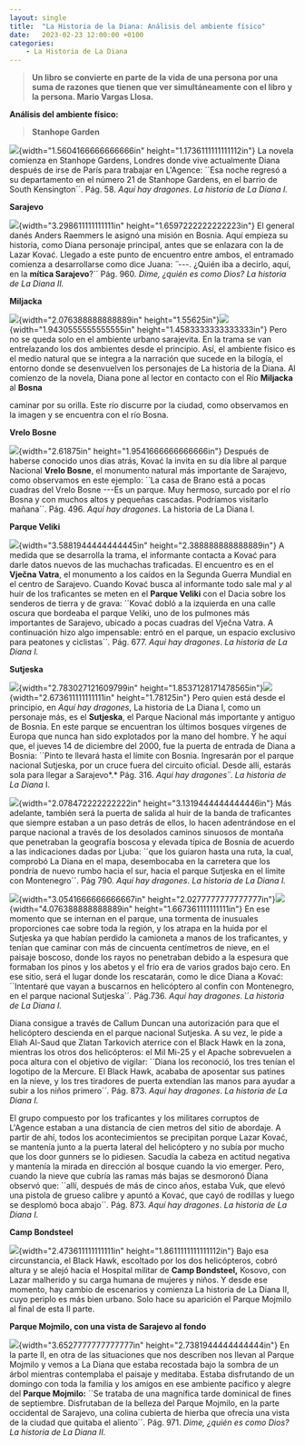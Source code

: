 ```yaml
---
layout: single
title:  "La Historia de la Diana: Análisis del ambiente físico"
date:   2023-02-23 12:00:00 +0100
categories: 
    - La Historia de La Diana
---
```

> **Un libro se convierte en parte de la vida de una persona por una
> suma de razones que tienen que ver simultáneamente con el libro y la
> persona. Mario Vargas Llosa.**

**Análisis del ambiente físico:**

> **Stanhope Garden**

![](media/image1.jpeg){width="1.5604166666666666in"
height="1.1736111111111112in"} La novela comienza en Stanhope Gardens,
Londres donde vive actualmente Diana después de irse de París para
trabajar en L'Agence: ´´Esa noche regresó a su departamento en el número
21 de Stanhope Gardens, en el barrio de South Kensington´´. Pág. 58.
*Aquí hay dragones*. *La historia de La Diana I.*

**Sarajevo**

![](media/image2.jpeg){width="3.298611111111111in"
height="1.6597222222222223in"} El general danés Anders Raemmers le
asignó una misión en Bosnia. Aquí empieza su historia, como Diana
personaje principal, antes que se enlazara con la de Lazar Kovać.
Llegado a este punto de encuentro entre ambos, el entramado comienza a
desarrollarse como dice Juana: *´´*---. ¿Quién iba a decirlo, aquí, en
la **mítica Sarajevo**?´´ Pág. 960. *Dime, ¿quién es como Dios?* *La
historia de La Diana II.*

**Miljacka**

![](media/image3.jpeg){width="2.076388888888889in"
height="1.55625in"}![](media/image4.jpeg){width="1.9430555555555555in"
height="1.4583333333333333in"} Pero no se queda solo en el ambiente
urbano sarajevita. En la trama se van entrelazando los dos ambientes
desde el principio. Así, el ambiente físico es el medio natural que se
integra a la narración que sucede en la bilogía, el entorno donde se
desenvuelven los personajes de La historia de la Diana. Al comienzo de
la novela, Diana pone al lector en contacto con el Río **Miljacka** al
**Bosna**

caminar por su orilla. Este río discurre por la ciudad, como observamos
en la imagen y se encuentra con el río Bosna.

**Vrelo Bosne**

![](media/image5.jpeg){width="2.61875in" height="1.9541666666666666in"}
Después de haberse conocido unos días atrás, Kovać la invita en su día
libre al parque Nacional **Vrelo Bosne**, el monumento natural más
importante de Sarajevo, como observamos en este ejemplo: ´´La casa de
Brano está a pocas cuadras del Vrelo Bosne ---Es un parque. Muy hermoso,
surcado por el río Bosna y con muchos altos y pequeñas cascadas.
Podríamos visitarlo mañana´´. Pág. 496. *Aquí hay dragones*. La historia
de La Diana I.

**Parque Veliki**

![](media/image6.jpeg){width="3.5881944444444445in"
height="2.388888888888889in"} A medida que se desarrolla la trama, el
informante contacta a Kovać para darle datos nuevos de las muchachas
traficadas. El encuentro es en el **Vječna Vatra**, el monumento a los
caídos en la Segunda Guerra Mundial en el centro de Sarajevo. Cuando
Kovać busca al informante todo sale mal *y* al huir de los traficantes
se meten en el **Parque Veliki** con el Dacia sobre los senderos de
tierra y de grava: ´´Kovać dobló a la izquierda en una calle oscura que
bordeaba el parque Veliki, uno de los pulmones más importantes de
Sarajevo, ubicado a pocas cuadras del Vječna Vatra. A continuación hizo
algo impensable: entró en el parque, un espacio exclusivo para peatones
y ciclistas´´*.* Pág. 677. *Aquí hay dragones*. *La historia de La Diana
I.*

**Sutjeska**

![](media/image7.jpeg){width="2.783027121609799in"
height="1.8537128171478565in"}![](media/image8.jpeg){width="2.673611111111111in"
height="1.78125in"} Pero quien está desde el principio, en *Aquí hay
dragones*, La historia de La Diana I, como un personaje más, es el
**Sutjeska**, el Parque Nacional más importante y antiguo de Bosnia. En
este parque se encuentran los últimos bosques vírgenes de Europa que
nunca han sido explotados por la mano del hombre. Y he aquí que, el
jueves 14 de diciembre del 2000, fue la puerta de entrada de Diana a
Bosnia: ´´Pinto te llevará hasta el límite con Bosnia. Ingresarán por el
parque nacional Sutjeska, por un cruce fuera del circuito oficial. Desde
allí, estarás sola para llegar a Sarajevo*.* Pág. 316. *Aquí hay
dragones´´*. *La historia de La Diana* I.

![](media/image9.jpeg){width="2.078472222222222in"
height="3.1319444444444446in"} Más adelante, también será la puerta de
salida al huir de la banda de traficantes que siempre estaban a un paso
detrás de ellos, lo hacen adentrándose en el parque nacional a través de
los desolados caminos sinuosos de montaña que penetraban la geografía
boscosa y elevada típica de Bosnia de acuerdo a las indicaciones dadas
por Ljuba: ´´que los guiaron hasta una ruta, la cual, comprobó La Diana
en el mapa, desembocaba en la carretera que los pondría de nuevo rumbo
hacia el sur, hacia el parque Sutjeska en el límite con Montenegro´´.
Pág 790. *Aquí hay dragones*. *La historia de La Diana I.*

![](media/image10.jpeg){width="3.0541666666666667in"
height="2.0277777777777777in"}![](media/image11.jpeg){width="4.076388888888889in"
height="1.667361111111111in"} En ese momento que se internan en el
parque, una tormenta de inusuales proporciones cae sobre toda la región,
y los atrapa en la huida por el Sutjeska ya que habían perdido la
camioneta a manos de los traficantes, y tenían que caminar con más de
cincuenta centímetros de nieve, en el paisaje boscoso, donde los rayos
no penetraban debido a la espesura que formaban los pinos y los abetos y
el frío era de varios grados bajo cero. En ese sitio, será el lugar
donde los rescatarán, como le dice Diana a Kovać: ´´Intentaré que vayan
a buscarnos en helicóptero al confín con Montenegro, en el parque
nacional Sutjeska´´*.* Pág.736. *Aquí hay dragones*. *La historia de La
Diana I.*

Diana consigue a través de Callum Duncan una autorización para que el
helicóptero descienda en el parque nacional Sutjeska. A su vez, le pide
a Eliah Al-Saud que Zlatan Tarkovich aterrice con el Black Hawk en la
zona, mientras los otros dos helicópteros: el Mil Mi-25 y el Apache
sobrevuelen a poca altura con el objetivo de vigilar: ´´Diana los
reconoció, los tres tenían el logotipo de la Mercure. El Black Hawk,
acababa de aposentar sus patines en la nieve, y los tres tiradores de
puerta extendían las manos para ayudar a subir a los niños primero´´*.*
Pág. 873. *Aquí hay dragones*. *La historia de La Diana I.*

El grupo compuesto por los traficantes y los militares corruptos de
L'Agence estaban a una distancia de cien metros del sitio de abordaje. A
partir de ahí, todos los acontecimientos se precipitan porque Lazar
Kovać, se mantenía junto a la puerta lateral del helicóptero y no subía
por mucho que los door gunners se lo pidiesen. Sacudía la cabeza en
actitud negativa y mantenía la mirada en dirección al bosque cuando la
vio emerger. Pero, cuando la nieve que cubría las ramas más bajas se
desmoronó Diana observó que: ´´allí, después de más de cinco años,
estaba Vuk, que elevó una pistola de grueso calibre y apuntó a Kovać,
que cayó de rodillas y luego se desplomó boca abajo´´*.* Pág. 873. *Aquí
hay dragones*. *La historia de La Diana I.*

**Camp Bondsteel**

![](media/image12.jpeg){width="2.473611111111111in"
height="1.8611111111111112in"} Bajo esa circunstancia, el Black Hawk,
escoltado por los dos helicópteros, cobró altura y se alejó hacia el
Hospital militar de **Camp Bondsteel,** Kosovo, con Lazar malherido y su
carga humana de mujeres y niños. Y desde ese momento, hay cambio de
escenarios y comienza La historia de La Diana II, cuyo periplo es más
bien urbano. Solo hace su aparición el Parque Mojmilo al final de esta
II parte.

**Parque Mojmilo, con una vista de Sarajevo al fondo**

![](media/image13.jpeg){width="3.6527777777777777in"
height="2.7381944444444444in"} En la parte II, en otra de las
situaciones que nos describen nos llevan al Parque Mojmilo y vemos a La
Diana que estaba recostada bajo la sombra de un árbol mientras
contemplaba el paisaje y meditaba. Estaba disfrutando de un domingo con
toda la familia y los amigos en ese ambiente pacífico y alegre del
**Parque Mojmilo:** ´´Se trataba de una magnífica tarde dominical de
fines de septiembre. Disfrutaban de la belleza del Parque Mojmilo, en la
parte occidental de Sarajevo, una colina cubierta de hierba que ofrecía
una vista de la ciudad que quitaba el aliento´´. Pág. 971. *Dime, ¿quién
es como Dios?* *La historia de La Diana II.*
